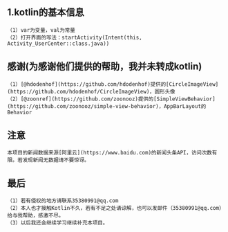 ## 1.kotlin的基本信息
    （1）var为变量，val为常量
    （2）打开界面的写法：startActivity(Intent(this, Activity_UserCenter::class.java))
## 感谢(为感谢他们提供的帮助，我并未转成kotlin)
    （1）[@hdodenhof](https://github.com/hdodenhof)提供的[CircleImageView](https://github.com/hdodenhof/CircleImageView)，圆形头像
    （2）[@zoonref](https://github.com/zoonooz)提供的[SimpleViewBehavior](https://github.com/zoonooz/simple-view-behavior)，AppBarLayout的Behavior
## 注意
    本项目的新闻数据来源[阿里云](https://www.baidu.com)的新闻头条API，访问次数有限。若发现新闻无数据请不要惊讶。
## 最后
    （1）若有侵权的地方请联系35380991@qq.com
    （2）本人也才接触Kotlin不久，若有不足之处请谅解，也可以发邮件（35380991@qq.com）给与我帮助，感激不尽。
    （3）以后我还会继续学习继续补充本项目。